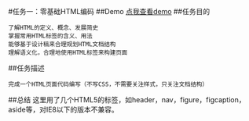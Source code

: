 #任务一：零基础HTML编码
##Demo
[点我查看demo](https://happymia.github.io/ife/task1/index.html)
##任务目的

    了解HTML的定义、概念、发展简史
    掌握常用HTML标签的含义、用法
    能够基于设计稿来合理规划HTML文档结构
    理解语义化，合理地使用HTML标签来构建页面
##任务描述

    完成一个HTML页面代码编写（不写CSS，不需要关注样式，只关注文档结构）

##总结
这里用了几个HTML5的标签，如header，nav，figure，figcaption，aside等，对IE8以下的版本不兼容。

